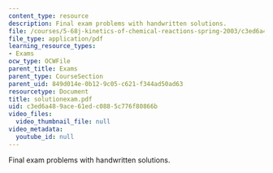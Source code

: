 ```yaml
---
content_type: resource
description: Final exam problems with handwritten solutions.
file: /courses/5-68j-kinetics-of-chemical-reactions-spring-2003/c3ed6a489ace61edc0885c776f80866b_solutionexam.pdf
file_type: application/pdf
learning_resource_types:
- Exams
ocw_type: OCWFile
parent_title: Exams
parent_type: CourseSection
parent_uid: 849d014e-0b12-9c05-c621-f344ad50ad63
resourcetype: Document
title: solutionexam.pdf
uid: c3ed6a48-9ace-61ed-c088-5c776f80866b
video_files:
  video_thumbnail_file: null
video_metadata:
  youtube_id: null
---
```

Final exam problems with handwritten solutions.

